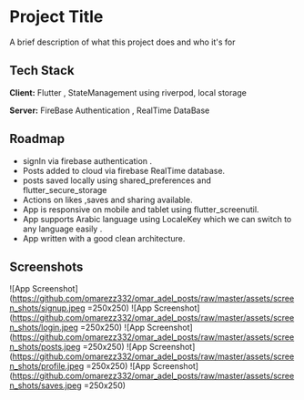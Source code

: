 
# Project Title

A brief description of what this project does and who it's for


## Tech Stack

**Client:**  Flutter , StateManagement using riverpod, local storage 

**Server:** FireBase Authentication , RealTime DataBase


## Roadmap

- signIn via firebase authentication .
- Posts added to cloud via firebase RealTime database.
- posts saved locally using shared_preferences and flutter_secure_storage
- Actions on likes ,saves and sharing available.
- App is responsive on mobile and tablet using flutter_screenutil.
- App supports Arabic language using LocaleKey which we can switch to any language easily .
- App written with a good clean architecture.



## Screenshots

![App Screenshot](https://github.com/omarezz332/omar_adel_posts/raw/master/assets/screen_shots/signup.jpeg =250x250)
![App Screenshot](https://github.com/omarezz332/omar_adel_posts/raw/master/assets/screen_shots/login.jpeg =250x250)
![App Screenshot](https://github.com/omarezz332/omar_adel_posts/raw/master/assets/screen_shots/posts.jpeg =250x250)
![App Screenshot](https://github.com/omarezz332/omar_adel_posts/raw/master/assets/screen_shots/profile.jpeg =250x250)
![App Screenshot](https://github.com/omarezz332/omar_adel_posts/raw/master/assets/screen_shots/saves.jpeg =250x250)